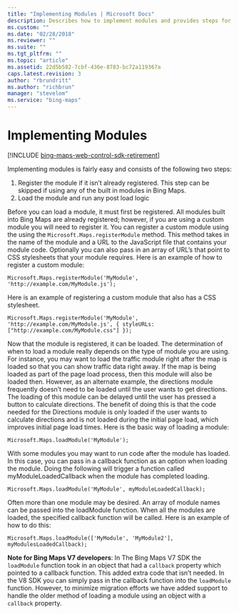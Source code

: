 ```yaml
---
title: "Implementing Modules | Microsoft Docs"
description: Describes how to implement modules and provides steps for registering modules using the Microsoft.Maps.registerModule method.
ms.custom: ""
ms.date: "02/28/2018"
ms.reviewer: ""
ms.suite: ""
ms.tgt_pltfrm: ""
ms.topic: "article"
ms.assetid: 22d5b582-7cbf-436e-8783-bc72a119367a
caps.latest.revision: 3
author: "rbrundritt"
ms.author: "richbrun"
manager: "stevelom"
ms.service: "bing-maps"
---
```


# Implementing Modules

[!INCLUDE [bing-maps-web-control-sdk-retirement](../../../includes/bing-maps-web-control-sdk-retirement.md)]

Implementing modules is fairly easy and consists of the following two steps:

1.	Register the module if it isn’t already registered. This step can be skipped if using any of the built in modules in Bing Maps.
2.	Load the module and run any post load logic 

Before you can load a module, it must first be registered. All modules built into Bing Maps are already registered; however, if you are using a custom module you will need to register it. You can register a custom module using the using the `Microsoft.Maps.registerModule` method. This method takes in the name of the module and a URL to the JavaScript file that contains your module code. Optionally you can also pass in an array of URL’s that point to CSS stylesheets that your module requires. Here is an example of how to register a custom module: 

`Microsoft.Maps.registerModule('MyModule', 'http://example.com/MyModule.js');`

Here is an example of registering a custom module that also has a CSS stylesheet.

`Microsoft.Maps.registerModule('MyModule', 'http://example.com/MyModule.js', { styleURLs: ["http://example.com/MyModule.css"] });`

Now that the module is registered, it can be loaded. The determination of when to load a module really depends on the type of module you are using. For instance, you may want to load the traffic module right after the map is loaded so that you can show traffic data right away. If the map is being loaded as part of the page load process, then this module will also be loaded then. However, as an alternate example, the directions module frequently doesn’t need to be loaded until the user wants to get directions. The loading of this module can be delayed until the user has pressed a button to calculate directions. The benefit of doing this is that the code needed for the Directions module is only loaded if the user wants to calculate directions and is not loaded during the initial page load, which improves initial page load times. Here is the basic way of loading a module:

`Microsoft.Maps.loadModule('MyModule');`

With some modules you may want to run code after the module has loaded. In this case, you can pass in a callback function as an option when loading the module. Doing the following will trigger a function called myModuleLoadedCallback when the module has completed loading.

`Microsoft.Maps.loadModule('MyModule', myModuleLoadedCallback);`

Often more than one module may be desired. An array of module names can be passed into the loadModule function. When all the modules are loaded, the specified callback function will be called. Here is an example of how to do this:

`Microsoft.Maps.loadModule(['MyModule', 'MyModule2'], myModulesLoadedCallback);`

**Note for Bing Maps V7 developers**: In The Bing Maps V7 SDK the `loadModule` function took in an object that had a `callback` property which pointed to a callback function. This added extra code that isn’t needed. In the V8 SDK you can simply pass in the callback function into the `loadModule` function. However, to minimize migration efforts we have added support to handle the older method of loading a module using an object with a `callback` property.
